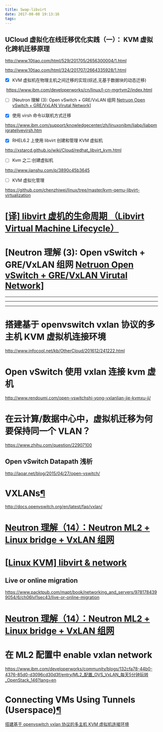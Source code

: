 ```yaml
---
title: Swap-libvirt
date: 2017-08-08 19:13:16
tags:
---
```


<!-- more -->

## UCloud 虚拟化在线迁移优化实践（一）： KVM 虚拟化跨机迁移原理

http://www.10tiao.com/html/529/201705/2656300004/1.html

http://www.10tiao.com/html/324/201707/2664335928/1.html

- [x] KVM 虚拟机在物理主机之间迁移的实现(综述,无基于数据块的动态迁移)

​ https://www.ibm.com/developerworks/cn/linux/l-cn-mgrtvm2/index.html

- [ ] [Neutron 理解 (3): Open vSwitch + GRE/VxLAN 组网 [Netruon Open vSwitch + GRE/VxLAN Virutal Network\]](http://www.cnblogs.com/sammyliu/p/4627230.html)

* [x] 使用 virsh 命令以联机方式迁移

https://www.ibm.com/support/knowledgecenter/zh/linuxonibm/liabp/liabpmigratelivevirsh.htm

- [x] RHEL6.2 上使用 libvirt 创建和管理 KVM 虚拟机

http://xstarcd.github.io/wiki/Cloud/redhat_libvirt_kvm.html

- [ ] Kvm 之二:创建虚拟机

http://www.jianshu.com/p/3890c45b3645

- [ ] KVM 虚拟化管理

https://github.com/chenzhiwei/linux/tree/master/kvm-qemu-libvirt-virtualization

# [[译\] libvirt 虚机的生命周期 （Libvirt Virtual Machine Lifecycle）](http://www.cnblogs.com/sammyliu/p/4486712.html)

# [Neutron 理解 (3): Open vSwitch + GRE/VxLAN 组网 [Netruon Open vSwitch + GRE/VxLAN Virutal Network\]](http://www.cnblogs.com/sammyliu/p/4627230.html)

---

---

---

# 搭建基于 openvswitch vxlan 协议的多主机 KVM 虚拟机连接环境

http://www.infocool.net/kb/OtherCloud/201612/241222.html

# Open vSwitch 使用 vxlan 连接 kvm 虚机

http://www.rendoumi.com/open-vswitchshi-yong-vxlanlian-jie-kvmxu-ji/

# 在云计算/数据中心中，虚拟机迁移为何要保持同一个 VLAN？

https://www.zhihu.com/question/22907100

## Open vSwitch Datapath 浅析

http://laoar.net/blog/2015/04/27/open-vswitch/

# VXLANs[¶](http://docs.openvswitch.org/en/latest/faq/vxlan/#vxlans)

http://docs.openvswitch.org/en/latest/faq/vxlan/

# [Neutron 理解（14）：Neutron ML2 + Linux bridge + VxLAN 组网](http://www.cnblogs.com/sammyliu/p/4985907.html)

# [[Linux KVM\] libvirt & network](https://godleon.github.io/blog/2016/10/22/KVM-libvirt-network)

## Live or online migration

https://www.packtpub.com/mapt/book/networking_and_servers/9781784399054/6/ch06lvl1sec43/live-or-online-migration

# [Neutron 理解（14）：Neutron ML2 + Linux bridge + VxLAN 组网](http://www.cnblogs.com/sammyliu/p/4985907.html)

# **在 ML2 配置中 enable vxlan network**

https://www.ibm.com/developerworks/community/blogs/132cfa78-44b0-4376-85d0-d3096cd30d3f/entry/ML2_配置_OVS_VxLAN_每天5分钟玩转_OpenStack_146?lang=en

# Connecting VMs Using Tunnels (Userspace)[¶](http://docs.openvswitch.org/en/latest/howto/userspace-tunneling/#connecting-vms-using-tunnels-userspace)

[搭建基于 openvswitch vxlan 协议的多主机 KVM 虚拟机连接环境](http://blog.csdn.net/nk_test/article/details/53455675)
